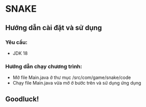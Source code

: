 # SNAKE
## Hướng dẫn cài đặt và sử dụng
### Yêu cầu:
-   JDK 18
### Hướng dẫn chạy chương trình:
-   Mở file Main.java ở thư mục /src/com/game/snake/code
-   Chạy file Main.java vừa mở ở bước trên và sử dụng ứng dụng
## Goodluck!